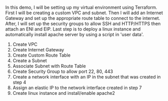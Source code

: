  In this demo, I will be setting up my virtual environment using Terraform. 
 First I will be creating a custom VPC and subnet. 
 Then I will add an Internet Gateway and set up the appropriate route table to connect to the internet.
 After, I will set up the security groups to allow SSH and HTTP/HTTPS then attach an ENI and EIP.
 Last step is to deploy a linux instance and automatically install apache server by using a script in 'user data'.
 
 
 1. Create VPC
 2. Create Internet Gateway
 3. Create Custom Route Table
 4. Create a Subnet
 5. Associate Subnet with Route Table
 6. Create Security Group to allow port 22, 80, 443
 7. Create a network interface with an IP in the subnet that was created in step 4
 8. Assign an elastic IP to the network interface created in step 7
 9. Create linux instance and install/enable apache2
